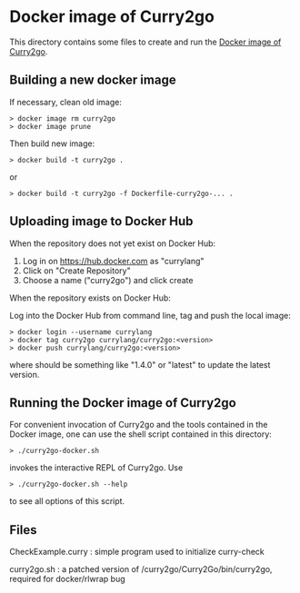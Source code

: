 Docker image of Curry2go
========================

This directory contains some files to create and run the
[Docker image of Curry2go](https://hub.docker.com/r/currylang/curry2go).


Building a new docker image
---------------------------

If necessary, clean old image:

    > docker image rm curry2go
    > docker image prune

Then build new image:

    > docker build -t curry2go .

or

    > docker build -t curry2go -f Dockerfile-curry2go-... .


Uploading image to Docker Hub
-----------------------------

When the repository does not yet exist on Docker Hub:

1. Log in on https://hub.docker.com as "currylang"
2. Click on "Create Repository"
3. Choose a name ("curry2go") and click create

When the repository exists on Docker Hub:

Log into the Docker Hub from command line, tag and push the local image:

    > docker login --username currylang
    > docker tag curry2go currylang/curry2go:<version>
    > docker push currylang/curry2go:<version>

where <version> should be something like "1.4.0"
or "latest" to update the latest version.


Running the Docker image of Curry2go
---------------------------------

For convenient invocation of Curry2go and the tools contained in the
Docker image, one can use the shell script contained in this directory:

    > ./curry2go-docker.sh

invokes the interactive REPL of Curry2go. Use

    > ./curry2go-docker.sh --help

to see all options of this script.

Files
-----

CheckExample.curry : simple program used to initialize curry-check

curry2go.sh : a patched version of /curry2go/Curry2Go/bin/curry2go,
              required for docker/rlwrap bug
